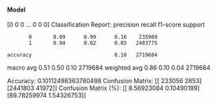 #### Model
[0 0 0 ... 0 0 0]
Classification Report:
              precision    recall  f1-score   support

           0       0.09      0.99      0.16    235909
           1       0.94      0.02      0.03   2483775

    accuracy                           0.10   2719684
   macro avg       0.51      0.50      0.10   2719684
weighted avg       0.86      0.10      0.04   2719684

Accuracy: 0.10112498363780498
Confusion Matrix:
[[ 233056    2853]
 [2441803   41972]]
Confusion Matrix (%):
[[ 8.56923084  0.10490189]
 [89.78259974  1.54326753]]
